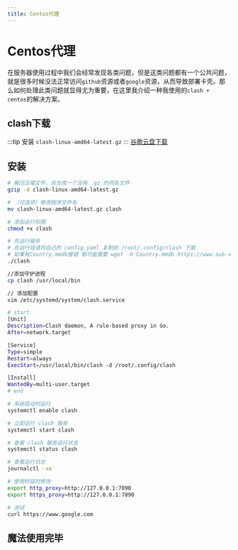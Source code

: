 ```yaml
---
title: Centos代理
---
```


# Centos代理

在服务器使用过程中我们会经常发现各类问题，但是这类问题都有一个公共问题，就是很多时候没法正常访问`github`资源或者`google`资源，从而导致部署卡壳。那么如何处理此类问题就显得尤为重要，在这里我介绍一种我使用的`clash + centos`的解决方案。

## clash下载

:::tip
安装 `clash-linux-amd64-latest.gz`
:::
[谷歌云盘下载](https://drive.google.com/drive/folders/1mhKMWAcS5661t_TWSp9wm4WNj32NFbZK)

## 安装

```bash
# 解压压缩文件，会生成一个没有 .gz 的同名文件
gzip -d clash-linux-amd64-latest.gz

# （可选项）修改程序文件名
mv clash-linux-amd64-latest.gz clash

# 添加运行权限
chmod +x clash

# 先运行服务
# 在运行钱请将自己的 config.yaml 复制到 /root/.config/clash 下面
# 如果有Country.mmdb报错 那可能需要 wget -O Country.mmdb https://www.sub-speeder.com/client-download/Country.mmdb 解决
./clash

//添加守护进程
cp clash /usr/local/bin

// 添加配置
vim /etc/systemd/system/clash.service

# start
[Unit]
Description=Clash daemon, A rule-based proxy in Go.
After=network.target

[Service]
Type=simple
Restart=always
ExecStart=/usr/local/bin/clash -d /root/.config/clash

[Install]
WantedBy=multi-user.target
# end

# 系统启动时运行
systemctl enable clash

# 立即运行 clash 服务
systemctl start clash

# 查看 clash 服务运行状态
systemctl status clash

# 查看运行日志
journalctl -xe

# 使用时临时修改
export http_proxy=http://127.0.0.1:7890
export https_proxy=http://127.0.0.1:7890

# 测试
curl https://www.google.com
```

## 魔法使用完毕